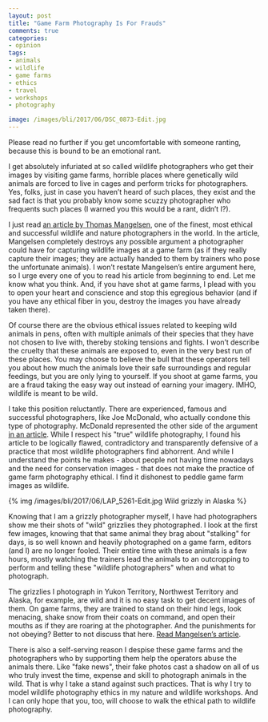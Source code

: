 ```yaml
---
layout: post
title: "Game Farm Photography Is For Frauds"
comments: true
categories:
- opinion
tags:
- animals
- wildlife
- game farms
- ethics
- travel
- workshops
- photography

image: /images/bli/2017/06/DSC_0873-Edit.jpg
---
```


Please read no further if you get uncomfortable with someone ranting, because this is bound to be an emotional rant. 

I get absolutely infuriated at so called wildlife photographers who get their images by visiting game farms, horrible places where genetically wild animals are forced to live in cages and perform tricks for photographers. Yes, folks, just in case you haven’t heard of such places, they exist and the sad fact is that you probably know some scuzzy photographer who frequents such places (I warned you this would be a rant, didn’t I?). 

<!--more-->

I just read [an article by Thomas Mangelsen](https://www.naturescapes.net/articles/conservation/point-of-view-game-farm-photography/?utm_source=constantcontact&utm_medium=email&utm_campaign=june_2017), one of the finest, most ethical and successful wildlife and nature photographers in the world. In the article, Mangelsen completely destroys any possible argument a photographer could have for capturing wildlife images at a game farm (as if they really capture their images; they are actually handed to them by trainers who pose the unfortunate animals). I won’t restate Mangelsen’s entire argument here, so I urge every one of you to read his article from beginning to end. Let me know what you think. And, if you have shot at game farms, I plead with you to open your heart and conscience and stop this egregious behavior (and if you have any ethical fiber in you, destroy the images you have already taken there). 

Of course there are the obvious ethical issues related to keeping wild animals in pens, often with multiple animals of their species that they have not chosen to live with, thereby stoking tensions and fights. I won’t describe the cruelty that these animals are exposed to, even in the very best run of these places. You may choose to believe the bull that these operators tell you about how much the animals love their safe surroundings and regular feedings, but you are only lying to yourself. If you shoot at game farms, you are a fraud taking the easy way out instead of earning your imagery. IMHO, wildlife is meant to be wild. 

I take this position reluctantly. There are experienced, famous and successful photographers, like Joe McDonald, who actually condone this type of photography. McDonald represented the other side of the argument [in an article](https://www.naturescapes.net/articles/conservation/point-of-view-can-photographing-wildlife-models-make-conservation-sense/?utm_source=constantcontact&utm_medium=email&utm_campaign=june_2017). While I respect his "true" wildlife photography, I found his article to be logically flawed, contradictory and transparently defensive of a practice that most wildlife photographers find abhorrent. And while I understand the points he makes - about people not having time nowadays and the need for conservation images - that does not make the practice of game farm photography ethical. I find it dishonest to peddle game farm images as wildlife. 

{% img /images/bli/2017/06/LAP_5261-Edit.jpg Wild grizzly in Alaska %}

Knowing that I am a grizzly photographer myself, I have had photographers show me their shots of "wild" grizzlies they photographed. I look at the first few images, knowing that that same animal they brag about "stalking" for days, is so well known and heavily photographed on a game farm, editors (and I) are no longer fooled. Their entire time with these animals is a few hours, mostly watching the trainers lead the animals to an outcropping to perform and telling these "wildlife photographers" when and what to photograph. 

The grizzlies I photograph in Yukon Territory, Northwest Territory and Alaska, for example, are wild and it is no easy task to get decent images of them. On game farms, they are trained to stand on their hind legs, look menacing, shake snow from their coats on command, and open their mouths as if they are roaring at the photographer. And the punishments for not obeying? Better to not discuss that here. [Read Mangelsen’s article](https://www.naturescapes.net/articles/conservation/point-of-view-game-farm-photography/?utm_source=constantcontact&utm_medium=email&utm_campaign=june_2017).

There is also a self-serving reason I despise these game farms and the photographers who by supporting them help the operators abuse the animals there. Like "fake news", their fake photos  cast a shadow on all of us who truly invest the time, expense and skill to photograph animals in the wild.  That is why I take a stand against such practices. That is why I try to model wildlife photography ethics in my nature and wildlife workshops. And I can only hope that you, too, will choose to walk the ethical path to wildlife photography.  







